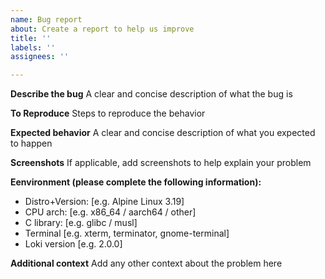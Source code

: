 ```yaml
---
name: Bug report
about: Create a report to help us improve
title: ''
labels: ''
assignees: ''

---
```


**Describe the bug**
A clear and concise description of what the bug is

**To Reproduce**
Steps to reproduce the behavior

**Expected behavior**
A clear and concise description of what you expected to happen

**Screenshots**
If applicable, add screenshots to help explain your problem

**Eenvironment (please complete the following information):**
 - Distro+Version: [e.g. Alpine Linux 3.19]
 - CPU arch: [e.g. x86_64 / aarch64 / other]
 - C library: [e.g. glibc / musl]
 - Terminal [e.g. xterm, terminator, gnome-terminal]
 - Loki version [e.g. 2.0.0]

**Additional context**
Add any other context about the problem here
